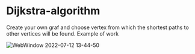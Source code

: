 # Dijkstra-algorithm
Create your own graf and choose vertex from which the shortest paths to other vertices will be found.
Example of work

![WebWindow 2022-07-12 13-44-50](https://user-images.githubusercontent.com/100304573/178488010-47189e60-4e77-46b1-a1ca-4bd96befd417.gif)
